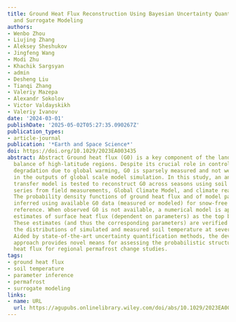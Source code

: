 ```yaml
---
title: Ground Heat Flux Reconstruction Using Bayesian Uncertainty Quantification Machinery
  and Surrogate Modeling
authors:
- Wenbo Zhou
- Liujing Zhang
- Aleksey Sheshukov
- Jingfeng Wang
- Modi Zhu
- Khachik Sargsyan
- admin
- Desheng Liu
- Tianqi Zhang
- Valeriy Mazepa
- Alexandr Sokolov
- Victor Valdayskikh
- Valeriy Ivanov
date: '2024-03-01'
publishDate: '2025-05-02T05:27:35.090267Z'
publication_types:
- article-journal
publication: '*Earth and Space Science*'
doi: https://doi.org/10.1029/2023EA003435
abstract: Abstract Ground heat flux (G0) is a key component of the land-surface energy
  balance of high-latitude regions. Despite its crucial role in controlling permafrost
  degradation due to global warming, G0 is sparsely measured and not well represented
  in the outputs of global scale model simulation. In this study, an analytical heat
  transfer model is tested to reconstruct G0 across seasons using soil temperature
  series from field measurements, Global Climate Model, and climate reanalysis outputs.
  The probability density functions of ground heat flux and of model parameters are
  inferred using available G0 data (measured or modeled) for snow-free period as a
  reference. When observed G0 is not available, a numerical model is applied using
  estimates of surface heat flux (dependent on parameters) as the top boundary condition.
  These estimates (and thus the corresponding parameters) are verified by comparing
  the distributions of simulated and measured soil temperature at several depths.
  Aided by state-of-the-art uncertainty quantification methods, the developed G0 reconstruction
  approach provides novel means for assessing the probabilistic structure of the ground
  heat flux for regional permafrost change studies.
tags:
- ground heat flux
- soil temperature
- parameter inference
- permafrost
- surrogate modeling
links:
- name: URL
  url: https://agupubs.onlinelibrary.wiley.com/doi/abs/10.1029/2023EA003435
---
```

